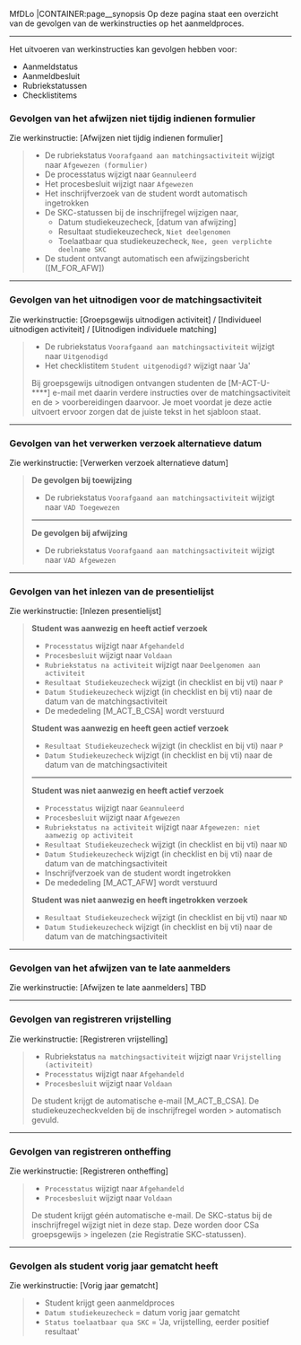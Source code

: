 MfDLo
|CONTAINER:page__synopsis
Op deze pagina staat een overzicht van de gevolgen van de werkinstructies op het aanmeldproces.
_____
Het uitvoeren van werkinstructies kan gevolgen hebben voor:

- Aanmeldstatus
- Aanmeldbesluit
- Rubriekstatussen
- Checklistitems

### Gevolgen van het afwijzen niet tijdig indienen formulier
Zie werkinstructie: [Afwijzen niet tijdig indienen formulier]

> * De rubriekstatus `Voorafgaand aan matchingsactiviteit` wijzigt naar `Afgewezen (formulier)`
> * De processtatus wijzigt naar `Geannuleerd`
> * Het procesbesluit wijzigt naar `Afgewezen`
> * Het inschrijfverzoek van de student wordt automatisch ingetrokken
> * De SKC-statussen bij de inschrijfregel wijzigen naar,
>     * Datum studiekeuzecheck, [datum van afwijzing]
>     * Resultaat studiekeuzecheck, `Niet deelgenomen`
>     * Toelaatbaar qua studiekeuzecheck, `Nee, geen verplichte deelname SKC`
> * De student ontvangt automatisch een afwijzingsbericht ([M_FOR_AFW])
_____
### Gevolgen van het uitnodigen voor de matchingsactiviteit
Zie werkinstructie: [Groepsgewijs uitnodigen activiteit] / [Individueel uitnodigen activiteit] / [Uitnodigen individuele matching]

> * De rubriekstatus `Voorafgaand aan matchingsactiviteit` wijzigt naar `Uitgenodigd`
> * Het checklistitem `Student uitgenodigd?` wijzigt naar 'Ja'
> 
> Bij groepsgewijs uitnodigen ontvangen studenten de [M-ACT-U-****] e-mail met daarin verdere instructies over de matchingsactiviteit en de > voorbereidingen daarvoor. Je moet voordat je deze actie uitvoert ervoor zorgen dat de juiste tekst in het sjabloon staat.
_____
### Gevolgen van het verwerken verzoek alternatieve datum
Zie werkinstructie: [Verwerken verzoek alternatieve datum]
> **De gevolgen bij toewijzing**
> 
> - De rubriekstatus `Voorafgaand aan matchingsactiviteit` wijzigt naar `VAD Toegewezen`
> 
> -----
> 
> **De gevolgen bij afwijzing**
> 
> - De rubriekstatus `Voorafgaand aan matchingsactiviteit` wijzigt naar `VAD Afgewezen`
_____
### Gevolgen van het inlezen van de presentielijst
Zie werkinstructie: [Inlezen presentielijst]
> **Student was aanwezig en heeft actief verzoek**
> 
> - `Processtatus` wijzigt naar `Afgehandeld`
> - `Procesbesluit` wijzigt naar `Voldaan`
> - `Rubriekstatus na activiteit` wijzigt naar `Deelgenomen aan activiteit`
> - `Resultaat Studiekeuzecheck` wijzigt (in checklist en bij vti) naar `P`
> - `Datum Studiekeuzecheck` wijzigt (in checklist en bij vti) naar de datum van de matchingsactiviteit
> - De mededeling [M_ACT_B_CSA] wordt verstuurd
> 
> **Student was aanwezig en heeft geen actief verzoek**
> 
> - `Resultaat Studiekeuzecheck` wijzigt (in checklist en bij vti) naar `P`
> - `Datum Studiekeuzecheck` wijzigt (in checklist en bij vti) naar de datum van de matchingsactiviteit
> 
> -----
> 
> **Student was niet aanwezig en heeft actief verzoek**
> 
> - `Processtatus` wijzigt naar `Geannuleerd`
> - `Procesbesluit` wijzigt naar `Afgewezen`
> - `Rubriekstatus na activiteit` wijzigt naar `Afgewezen: niet aanwezig op activiteit`
> - `Resultaat Studiekeuzecheck` wijzigt (in checklist en bij vti) naar `ND`
> - `Datum Studiekeuzecheck` wijzigt (in checklist en bij vti) naar de datum van de matchingsactiviteit
> - Inschrijfverzoek van de student wordt ingetrokken
> - De mededeling [M_ACT_AFW] wordt verstuurd
> 
> **Student was niet aanwezig en heeft ingetrokken verzoek**
> 
> - `Resultaat Studiekeuzecheck` wijzigt (in checklist en bij vti) naar `ND`
> - `Datum Studiekeuzecheck` wijzigt (in checklist en bij vti) naar de datum van de matchingsactiviteit
_____
### Gevolgen van het afwijzen van te late aanmelders
Zie werkinstructie: [Afwijzen te late aanmelders]
TBD
_____
### Gevolgen van registreren vrijstelling
Zie werkinstructie: [Registreren vrijstelling]

> - Rubriekstatus `na matchingsactiviteit` wijzigt naar `Vrijstelling (activiteit)`
> - `Processtatus` wijzigt naar `Afgehandeld`
> - `Procesbesluit` wijzigt naar `Voldaan`
> 
> De student krijgt de automatische e-mail [M_ACT_B_CSA]. De studiekeuzecheckvelden bij de inschrijfregel worden > automatisch gevuld.
_____
### Gevolgen van registreren ontheffing
Zie werkinstructie: [Registreren ontheffing]

> -	`Processtatus` wijzigt naar `Afgehandeld`
> -	`Procesbesluit` wijzigt naar `Voldaan`
> 
> De student krijgt géén automatische e-mail. De SKC-status bij de inschrijfregel wijzigt niet in deze stap. Deze worden door CSa groepsgewijs > ingelezen (zie Registratie SKC-statussen).
_____
### Gevolgen als student vorig jaar gematcht heeft
Zie werkinstructie: [Vorig jaar gematcht]

> - Student krijgt geen aanmeldproces
> - `Datum studiekeuzecheck` = datum vorig jaar gematcht
> - `Status toelaatbaar qua SKC` = 'Ja, vrijstelling, eerder positief resultaat'
